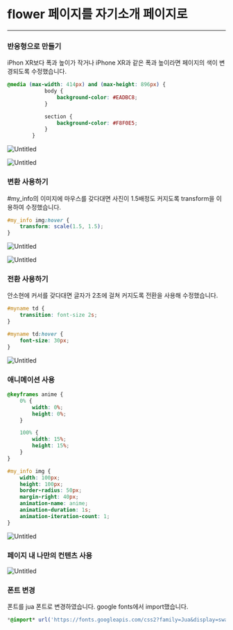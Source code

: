 # flower 페이지를 자기소개 페이지로

---

### 반응형으로 만들기

iPhon XR보다 폭과 높이가 작거나 iPhone XR과 같은 폭과 높이라면 페이지의 색이 변경되도록 수정했습니다.

```css
@media (max-width: 414px) and (max-height: 896px) {
            body {
                background-color: #EADBC8;
            }

            section {
                background-color: #F8F0E5;
            }
        }
```

![Untitled](https://github.com/SHAhn1111/WebProgrammingAssigments/assets/144648041/ecfdb6fd-3bb7-400d-a836-8e60aa6d6e9d)

![Untitled](flower%20%E1%84%91%E1%85%A6%E1%84%8B%E1%85%B5%E1%84%8C%E1%85%B5%E1%84%85%E1%85%B3%E1%86%AF%20%E1%84%8C%E1%85%A1%E1%84%80%E1%85%B5%E1%84%89%E1%85%A9%E1%84%80%E1%85%A2%20%E1%84%91%E1%85%A6%E1%84%8B%E1%85%B5%E1%84%8C%E1%85%B5%E1%84%85%E1%85%A9%207910c5ad0a1946c18875c75d2b02d635/Untitled%201.png)

### 변환 사용하기

#my_info의 이미지에 마우스를 갖다대면 사진이 1.5배정도 커지도록 transform을 이용하여 수정했습니다.

```css
#my_info img:hover {
    transform: scale(1.5, 1.5);
}
```

![Untitled](flower%20%E1%84%91%E1%85%A6%E1%84%8B%E1%85%B5%E1%84%8C%E1%85%B5%E1%84%85%E1%85%B3%E1%86%AF%20%E1%84%8C%E1%85%A1%E1%84%80%E1%85%B5%E1%84%89%E1%85%A9%E1%84%80%E1%85%A2%20%E1%84%91%E1%85%A6%E1%84%8B%E1%85%B5%E1%84%8C%E1%85%B5%E1%84%85%E1%85%A9%207910c5ad0a1946c18875c75d2b02d635/Untitled%202.png)

![Untitled](flower%20%E1%84%91%E1%85%A6%E1%84%8B%E1%85%B5%E1%84%8C%E1%85%B5%E1%84%85%E1%85%B3%E1%86%AF%20%E1%84%8C%E1%85%A1%E1%84%80%E1%85%B5%E1%84%89%E1%85%A9%E1%84%80%E1%85%A2%20%E1%84%91%E1%85%A6%E1%84%8B%E1%85%B5%E1%84%8C%E1%85%B5%E1%84%85%E1%85%A9%207910c5ad0a1946c18875c75d2b02d635/Untitled%203.png)

### 전환 사용하기

안소현에 커서를 갖다대면 글자가 2초에 걸쳐 커지도록 전환을 사용해 수정했습니다.

```css
#myname td {
    transition: font-size 2s;
}

#myname td:hover {
    font-size: 30px;
}
```

![Untitled](flower%20%E1%84%91%E1%85%A6%E1%84%8B%E1%85%B5%E1%84%8C%E1%85%B5%E1%84%85%E1%85%B3%E1%86%AF%20%E1%84%8C%E1%85%A1%E1%84%80%E1%85%B5%E1%84%89%E1%85%A9%E1%84%80%E1%85%A2%20%E1%84%91%E1%85%A6%E1%84%8B%E1%85%B5%E1%84%8C%E1%85%B5%E1%84%85%E1%85%A9%207910c5ad0a1946c18875c75d2b02d635/Untitled.gif)

### 애니메이션 사용

```css
@keyframes anime {
    0% {
        width: 0%;
        height: 0%;
    }

    100% {
        width: 15%;
        height: 15%;
    }
}

#my_info img {
    width: 100px;
    height: 100px;
    border-radius: 50px;
    margin-right: 40px;
    animation-name: anime;
    animation-duration: 1s;
    animation-iteration-count: 1;
}
```

![Untitled](flower%20%E1%84%91%E1%85%A6%E1%84%8B%E1%85%B5%E1%84%8C%E1%85%B5%E1%84%85%E1%85%B3%E1%86%AF%20%E1%84%8C%E1%85%A1%E1%84%80%E1%85%B5%E1%84%89%E1%85%A9%E1%84%80%E1%85%A2%20%E1%84%91%E1%85%A6%E1%84%8B%E1%85%B5%E1%84%8C%E1%85%B5%E1%84%85%E1%85%A9%207910c5ad0a1946c18875c75d2b02d635/Untitled%201.gif)

### 페이지 내 나만의 컨텐츠 사용

![Untitled](flower%20%E1%84%91%E1%85%A6%E1%84%8B%E1%85%B5%E1%84%8C%E1%85%B5%E1%84%85%E1%85%B3%E1%86%AF%20%E1%84%8C%E1%85%A1%E1%84%80%E1%85%B5%E1%84%89%E1%85%A9%E1%84%80%E1%85%A2%20%E1%84%91%E1%85%A6%E1%84%8B%E1%85%B5%E1%84%8C%E1%85%B5%E1%84%85%E1%85%A9%207910c5ad0a1946c18875c75d2b02d635/Untitled%202.gif)

### 폰트 변경

폰트를 jua 폰트로 변경하였습니다. google fonts에서 import했습니다.

```css
*@import* url('https://fonts.googleapis.com/css2?family=Jua&display=swap');
```
